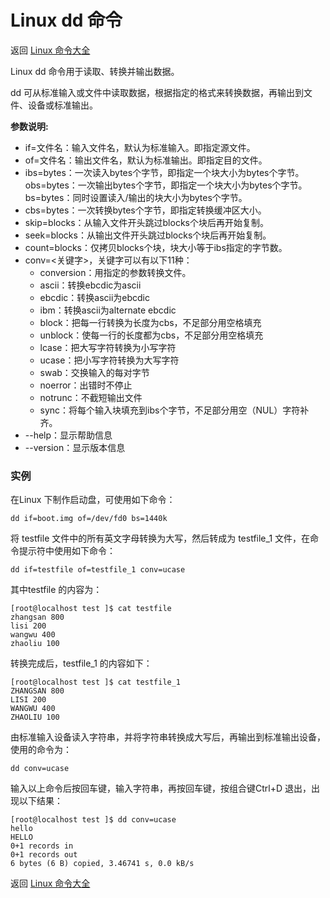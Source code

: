 # Linux dd 命令

返回 [Linux 命令大全](https://ahuang007.github.com/Linux-Command)

Linux dd 命令用于读取、转换并输出数据。

dd 可从标准输入或文件中读取数据，根据指定的格式来转换数据，再输出到文件、设备或标准输出。

**参数说明:**

- if=文件名：输入文件名，默认为标准输入。即指定源文件。
- of=文件名：输出文件名，默认为标准输出。即指定目的文件。
- ibs=bytes：一次读入bytes个字节，即指定一个块大小为bytes个字节。
  obs=bytes：一次输出bytes个字节，即指定一个块大小为bytes个字节。
  bs=bytes：同时设置读入/输出的块大小为bytes个字节。
- cbs=bytes：一次转换bytes个字节，即指定转换缓冲区大小。
- skip=blocks：从输入文件开头跳过blocks个块后再开始复制。
- seek=blocks：从输出文件开头跳过blocks个块后再开始复制。
- count=blocks：仅拷贝blocks个块，块大小等于ibs指定的字节数。
- conv=<关键字>，关键字可以有以下11种：
  - conversion：用指定的参数转换文件。
  - ascii：转换ebcdic为ascii
  - ebcdic：转换ascii为ebcdic
  - ibm：转换ascii为alternate ebcdic
  - block：把每一行转换为长度为cbs，不足部分用空格填充
  - unblock：使每一行的长度都为cbs，不足部分用空格填充
  - lcase：把大写字符转换为小写字符
  - ucase：把小写字符转换为大写字符
  - swab：交换输入的每对字节
  - noerror：出错时不停止
  - notrunc：不截短输出文件
  - sync：将每个输入块填充到ibs个字节，不足部分用空（NUL）字符补齐。
- --help：显示帮助信息
- --version：显示版本信息

### 实例

在Linux 下制作启动盘，可使用如下命令：

```
dd if=boot.img of=/dev/fd0 bs=1440k 
```

将 testfile 文件中的所有英文字母转换为大写，然后转成为 testfile_1 文件，在命令提示符中使用如下命令：

```
dd if=testfile of=testfile_1 conv=ucase 
```

其中testfile 的内容为：

```
[root@localhost test ]$ cat testfile
zhangsan 800
lisi 200
wangwu 400
zhaoliu 100

```

转换完成后，testfile_1 的内容如下：

```
[root@localhost test ]$ cat testfile_1 
ZHANGSAN 800
LISI 200
WANGWU 400
ZHAOLIU 100

```

由标准输入设备读入字符串，并将字符串转换成大写后，再输出到标准输出设备，使用的命令为：

```
dd conv=ucase 
```

输入以上命令后按回车键，输入字符串，再按回车键，按组合键Ctrl+D 退出，出现以下结果：

```
[root@localhost test ]$ dd conv=ucase
hello
HELLO
0+1 records in
0+1 records out
6 bytes (6 B) copied, 3.46741 s, 0.0 kB/s

```

返回 [Linux 命令大全](https://ahuang007.github.com/Linux-Command)